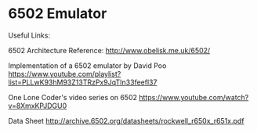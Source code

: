 # 6502 Emulator

Useful Links:

6502 Architecture Reference:
http://www.obelisk.me.uk/6502/

Implementation of a 6502 emulator by David Poo
https://www.youtube.com/playlist?list=PLLwK93hM93Z13TRzPx9JqTIn33feefl37

One Lone Coder's video series on 6502
https://www.youtube.com/watch?v=8XmxKPJDGU0

Data Sheet
http://archive.6502.org/datasheets/rockwell_r650x_r651x.pdf